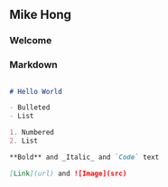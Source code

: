 ## Mike Hong
### Welcome


### Markdown

```markdown

# Hello World

- Bulleted
- List

1. Numbered
2. List

**Bold** and _Italic_ and `Code` text

[Link](url) and ![Image](src)
```
